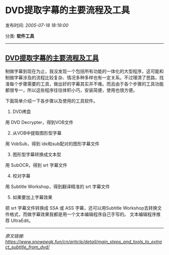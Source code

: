 # DVD提取字幕的主要流程及工具

发布时间: *2005-07-18 18:19:00*

分类: __软件工具__

---------

## [DVD提取字幕的主要流程及工具](/cn/article/detail/main_steps_and_tools_to_extract_subtitle_from_dvd/)


制做字幕到现在为止，我没发现一个包括所有功能的一体化的大型程序，这可能和制做字幕涉及的流程比较复杂、情况多种多样也有一定关系。不过理清了思路，找准每个步骤需要的工具，做出好的字幕其实并不难。而且由于各个步骤的工具功能都很专一，所以这些程序往往体积小巧，安装简便，使用也很方便。

下面简单介绍一下各步骤以及使用的工具软件。

  1. DVD拷盘

用 DVD Decrypter，得到VOB文件

  2. 从VOB中提取图形型字幕

用 VobSub，得到 idx和sub配对的图形字幕文件

  3. 图形型字幕转换成文本型

用 SubOCR，得到 srt 字幕文件

  4. 校对字幕

用 Subtitle Workshop，得到翻译精准的 srt 字幕文件

  5. 如果要加上字幕效果

把 srt 字幕文件转换成 SSA 或 ASS 字幕，还可以用Subtitle Workshop去转换文件格式，而做字幕效果我都是用一个文本编辑程序自己手写的。
文本编辑程序推荐 UltraEdit。



---
*原文链接: https://www.snowpeak.fun/cn/article/detail/main_steps_and_tools_to_extract_subtitle_from_dvd/*
